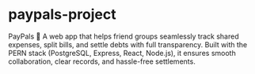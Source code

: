 # paypals-project
PayPals 💸 A web app that helps friend groups seamlessly track shared expenses, split bills, and settle debts with full transparency. Built with the PERN stack (PostgreSQL, Express, React, Node.js), it ensures smooth collaboration, clear records, and hassle-free settlements.
